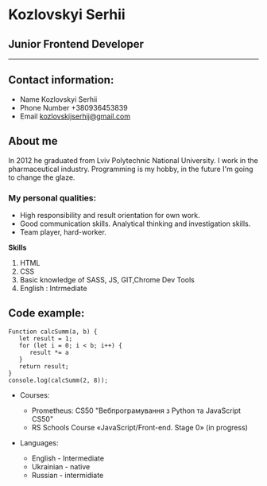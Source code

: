 # Kozlovskyi Serhii
## Junior Frontend Developer
***********
## Contact information:
* Name Kozlovskyi Serhii
* Phone Number +380936453839
* Email kozlovskijserhij@gmail.com


## About me
In 2012 he graduated from Lviv Polytechnic National University. I work in the pharmaceutical industry. Programming is my hobby, in the future I'm going  to change the glaze. 


### My personal qualities:
*	High responsibility and result orientation for own work.
*	Good communication skills. Analytical thinking and investigation skills.
*	Team player, hard-worker.

**Skills** 
1. HTML
2. CSS
3. Basic knowledge of SASS, JS, GIT,Chrome Dev Tools
4. English : Intrmediate


## Code example: 
```
Function calcSumm(a, b) {
   let result = 1;
   for (let i = 0; i < b; i++) {
      result *= a
   }
   return result;
}
console.log(calcSumm(2, 8));
```

* Courses:
   + Prometheus: CS50  "Вебпрограмування з Python та JavaScript CS50"
   + RS Schools Course «JavaScript/Front-end. Stage 0» (in progress)


* Languages:
   + English - Intermediate
   + Ukrainian - native
   + Russian - intermidiate
